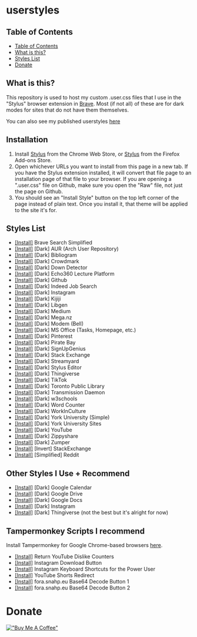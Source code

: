 # userstyles

## Table of Contents
- [Table of Contents](#table-of-contents)
- [What is this?](#what-is-this?)
- [Styles List](#styles-list)
- [Donate](#donate)

## What is this?
This repository is used to host my custom .user.css files that I use in the
"Stylus" browser extension in [Brave](https://brave.com). Most (if not all) of
these are for dark modes for sites that do not have them themselves.

You can also see my published userstyles
[here](https://userstyles.world/user/hussein-esmail7)

## Installation

1. Install
   [Stylus](https://chrome.google.com/webstore/detail/stylus/clngdbkpkpeebahjckkjfobafhncgmne)
   from the Chrome Web Store, or
   [Stylus](https://addons.mozilla.org/en-CA/firefox/addon/styl-us/?utm_source=addons.mozilla.org&utm_medium=referral&utm_content=search)
   from the Firefox Add-ons Store.
2. Open whichever URLs you want to install from this page in a new tab. If you
   have the Stylus extension installed, it will convert that file page to an
   installation page of that file to your browser. If you are opening a
   ".user.css" file on Github, make sure you open the "Raw" file, not just the
   page on Github.
3. You should see an "Install Style" button on the top left corner of the page
   instead of plain text. Once you install it, that theme will be applied to
   the site it's for.

## Styles List
- [[Install]](https://raw.githubusercontent.com/hussein-esmail7/userstyles/master/src/brave_search.user.css) Brave Search Simplified
- [[Install]](https://raw.githubusercontent.com/hussein-esmail7/userstyles/master/src/dark_aur.user.css) [Dark] AUR (Arch User Repository)
- [[Install]](https://raw.githubusercontent.com/hussein-esmail7/userstyles/master/src/dark_bibliogram.user.css) [Dark] Bibliogram
- [[Install]](https://raw.githubusercontent.com/hussein-esmail7/userstyles/master/src/dark_crowdmark.user.css) [Dark] Crowdmark
- [[Install]](https://raw.githubusercontent.com/hussein-esmail7/userstyles/master/src/dark_downdetector.user.css) [Dark] Down Detector
- [[Install]](https://raw.githubusercontent.com/hussein-esmail7/userstyles/master/src/dark_echo360.user.css) [Dark] Echo360 Lecture Platform
- [[Install]](https://raw.githubusercontent.com/hussein-esmail7/userstyles/master/src/dark_github.user.css) [Dark] Github
- [[Install]](https://raw.githubusercontent.com/hussein-esmail7/userstyles/master/src/dark_indeed.user.css) [Dark] Indeed Job Search
- [[Install]](https://raw.githubusercontent.com/hussein-esmail7/userstyles/master/src/dark_instagram.user.css) [Dark] Instagram
- [[Install]](https://raw.githubusercontent.com/hussein-esmail7/userstyles/master/src/dark_kijiji.user.css) [Dark] Kijiji
- [[Install]](https://raw.githubusercontent.com/hussein-esmail7/userstyles/master/src/dark_libgen.user.css) [Dark] Libgen
- [[Install]](https://raw.githubusercontent.com/hussein-esmail7/userstyles/master/src/dark_medium.user.css) [Dark] Medium
- [[Install]](https://raw.githubusercontent.com/hussein-esmail7/userstyles/master/src/dark_mega.user.css) [Dark] Mega.nz
- [[Install]](https://raw.githubusercontent.com/hussein-esmail7/userstyles/master/src/dark_modem.user.css) [Dark] Modem (Bell)
- [[Install]](https://raw.githubusercontent.com/hussein-esmail7/userstyles/master/src/dark_office.user.css) [Dark] MS Office (Tasks, Homepage, etc.)
- [[Install]](https://raw.githubusercontent.com/hussein-esmail7/userstyles/master/src/dark_pinterest.user.css) [Dark] Pinterest
- [[Install]](https://raw.githubusercontent.com/hussein-esmail7/userstyles/master/src/dark_pirate_bay.user.css) [Dark] Pirate Bay
- [[Install]](https://raw.githubusercontent.com/hussein-esmail7/userstyles/master/src/dark_signupgenius.user.css) [Dark] SignUpGenius
- [[Install]](https://raw.githubusercontent.com/hussein-esmail7/userstyles/master/src/dark_stack_exchange.user.css) [Dark] Stack Exchange
- [[Install]](https://raw.githubusercontent.com/hussein-esmail7/userstyles/master/src/dark_streamyard.user.css) [Dark] Streamyard
- [[Install]](https://raw.githubusercontent.com/hussein-esmail7/userstyles/master/src/dark_stylus.user.css) [Dark] Stylus Editor
- [[Install]](https://raw.githubusercontent.com/hussein-esmail7/userstyles/master/src/dark_thingiverse.user.css) [Dark] Thingiverse
- [[Install]](https://raw.githubusercontent.com/hussein-esmail7/userstyles/master/src/dark_tiktok.user.css) [Dark] TikTok
- [[Install]](https://raw.githubusercontent.com/hussein-esmail7/userstyles/master/src/dark_tpl.user.css) [Dark] Toronto Public Library
- [[Install]](https://raw.githubusercontent.com/hussein-esmail7/userstyles/master/src/dark_transmission.user.css) [Dark] Transmission Daemon
- [[Install]](https://raw.githubusercontent.com/hussein-esmail7/userstyles/master/src/dark_w3schools.user.css) [Dark] w3schools
- [[Install]](https://raw.githubusercontent.com/hussein-esmail7/userstyles/master/src/dark_wordcounter.user.css) [Dark] Word Counter
- [[Install]](https://raw.githubusercontent.com/hussein-esmail7/userstyles/master/src/dark_workinculture.user.css) [Dark] WorkInCulture
- [[Install]](https://raw.githubusercontent.com/hussein-esmail7/userstyles/master/src/dark_yorku_simple.user.css) [Dark] York University (Simple)
- [[Install]](https://raw.githubusercontent.com/hussein-esmail7/userstyles/master/src/dark_yorku.user.css) [Dark] York University Sites
- [[Install]](https://raw.githubusercontent.com/hussein-esmail7/userstyles/master/src/dark_youtube.user.css) [Dark] YouTube
- [[Install]](https://raw.githubusercontent.com/hussein-esmail7/userstyles/master/src/dark_zippyshare.user.css) [Dark] Zippyshare
- [[Install]](https://raw.githubusercontent.com/hussein-esmail7/userstyles/master/src/dark_zumper.user.css) [Dark] Zumper
- [[Install]](https://raw.githubusercontent.com/hussein-esmail7/userstyles/master/src/invert_stackexchange.user.css) [Invert] StackExchange
- [[Install]](https://raw.githubusercontent.com/hussein-esmail7/userstyles/master/src/simple_reddit.user.css) [Simplified] Reddit

## Other Styles I Use + Recommend
- [[Install]](https://uso.kkx.one/style/7339) [Dark] Google Calendar
- [[Install]](https://userstyles.world/style/216/google-drive-dark) [Dark] Google Drive
- [[Install]](https://userstyles.world/style/2597/dark-docs) [Dark] Google Docs
- [[Install]](https://raw.githubusercontent.com/DM164/Dark-by-DM/master/instagram.user.css) [Dark] Instagram
- [[Install]](https://uso.kkx.one/style/190544) [Dark] Thingiverse (not the best but it's alright for now)

## Tampermonkey Scripts I recommend
Install Tampermonkey for Google Chrome-based browsers
[here](https://chrome.google.com/webstore/detail/tampermonkey/dhdgffkkebhmkfjojejmpbldmpobfkfo).
- [[Install]](https://www.returnyoutubedislike.com/install) Return YouTube Dislike Counters
- [[Install]](https://greasyfork.org/en/scripts/406535-instagram-download-button) Instagram Download Button
- [[Install]](https://greasyfork.org/en/scripts/395616-instagram-keyboard-shortcuts-for-power-user) Instagram Keyboard Shortcuts for the Power User
- [[Install]](https://greasyfork.org/en/scripts/439993-youtube-shorts-redirect) YouTube Shorts Redirect
- [[Install]](https://greasyfork.org/en/scripts/429871-snahp-it-add-decode-button) fora.snahp.eu Base64 Decode Button 1
- [[Install]](https://github.com/Bilibox/Snahp-Auto-Base64-Decode) fora.snahp.eu Base64 Decode Button 2

# Donate
[!["Buy Me A Coffee"](https://www.buymeacoffee.com/assets/img/custom_images/orange_img.png)](https://www.buymeacoffee.com/husseinesmail)
